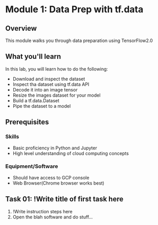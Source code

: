 # Module 1: Data Prep with tf.data
## Overview
This module walks you through data preparation using TensorFlow2.0

## What you'll learn
In this lab, you will learn how to do the following:
- Download and inspect the dataset 
- Inspect tha dataset using tf.data API
- Decode it into an image tensor
- Resize the images dataset for your model
- Build a tf.data.Dataset
- Pipe the dataset to a model

## Prerequisites

### Skills
- Basic proficiency in Python and Jupyter
- High level understanding of cloud computing concepts

### Equipment/Software

-  Should have access to GCP console 
- Web Browser(Chrome browser works best)

## Task 01: !Write title of first task here
1. !Write instruction steps here
2. Open the blah software and do stuff...


